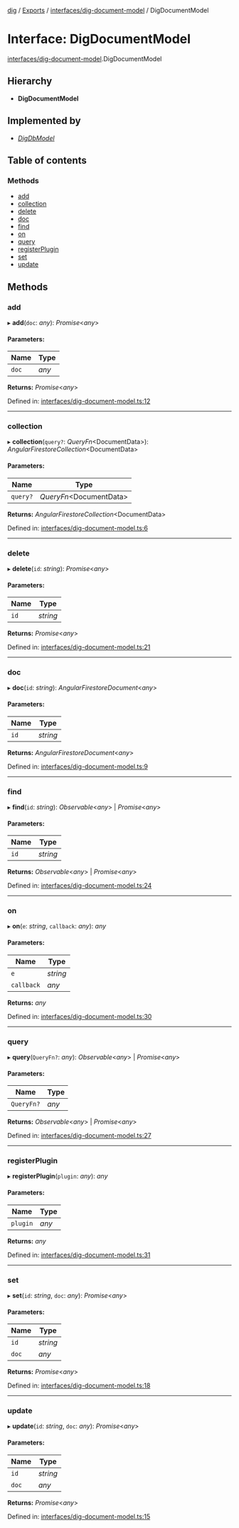 [dig](../../README.md) / [Exports](../../modules.md) / [interfaces/dig-document-model](../../modules/interfaces_dig_document_model.md) / DigDocumentModel

# Interface: DigDocumentModel

[interfaces/dig-document-model](../../modules/interfaces_dig_document_model.md).DigDocumentModel

## Hierarchy

* **DigDocumentModel**

## Implemented by

* [*DigDbModel*](../../classes/models/dig-db-model.digdbmodel.md)

## Table of contents

### Methods

- [add](dig-document-model.digdocumentmodel.md#add)
- [collection](dig-document-model.digdocumentmodel.md#collection)
- [delete](dig-document-model.digdocumentmodel.md#delete)
- [doc](dig-document-model.digdocumentmodel.md#doc)
- [find](dig-document-model.digdocumentmodel.md#find)
- [on](dig-document-model.digdocumentmodel.md#on)
- [query](dig-document-model.digdocumentmodel.md#query)
- [registerPlugin](dig-document-model.digdocumentmodel.md#registerplugin)
- [set](dig-document-model.digdocumentmodel.md#set)
- [update](dig-document-model.digdocumentmodel.md#update)

## Methods

### add

▸ **add**(`doc`: *any*): *Promise*<*any*\>

#### Parameters:

Name | Type |
------ | ------ |
`doc` | *any* |

**Returns:** *Promise*<*any*\>

Defined in: [interfaces/dig-document-model.ts:12](https://github.com/dig-platform/dig-app/blob/67b98b9d/projects/dig/src/lib/interfaces/dig-document-model.ts#L12)

___

### collection

▸ **collection**(`query?`: *QueryFn*<DocumentData\>): *AngularFirestoreCollection*<DocumentData\>

#### Parameters:

Name | Type |
------ | ------ |
`query?` | *QueryFn*<DocumentData\> |

**Returns:** *AngularFirestoreCollection*<DocumentData\>

Defined in: [interfaces/dig-document-model.ts:6](https://github.com/dig-platform/dig-app/blob/67b98b9d/projects/dig/src/lib/interfaces/dig-document-model.ts#L6)

___

### delete

▸ **delete**(`id`: *string*): *Promise*<*any*\>

#### Parameters:

Name | Type |
------ | ------ |
`id` | *string* |

**Returns:** *Promise*<*any*\>

Defined in: [interfaces/dig-document-model.ts:21](https://github.com/dig-platform/dig-app/blob/67b98b9d/projects/dig/src/lib/interfaces/dig-document-model.ts#L21)

___

### doc

▸ **doc**(`id`: *string*): *AngularFirestoreDocument*<*any*\>

#### Parameters:

Name | Type |
------ | ------ |
`id` | *string* |

**Returns:** *AngularFirestoreDocument*<*any*\>

Defined in: [interfaces/dig-document-model.ts:9](https://github.com/dig-platform/dig-app/blob/67b98b9d/projects/dig/src/lib/interfaces/dig-document-model.ts#L9)

___

### find

▸ **find**(`id`: *string*): *Observable*<*any*\> \| *Promise*<*any*\>

#### Parameters:

Name | Type |
------ | ------ |
`id` | *string* |

**Returns:** *Observable*<*any*\> \| *Promise*<*any*\>

Defined in: [interfaces/dig-document-model.ts:24](https://github.com/dig-platform/dig-app/blob/67b98b9d/projects/dig/src/lib/interfaces/dig-document-model.ts#L24)

___

### on

▸ **on**(`e`: *string*, `callback`: *any*): *any*

#### Parameters:

Name | Type |
------ | ------ |
`e` | *string* |
`callback` | *any* |

**Returns:** *any*

Defined in: [interfaces/dig-document-model.ts:30](https://github.com/dig-platform/dig-app/blob/67b98b9d/projects/dig/src/lib/interfaces/dig-document-model.ts#L30)

___

### query

▸ **query**(`QueryFn?`: *any*): *Observable*<*any*\> \| *Promise*<*any*\>

#### Parameters:

Name | Type |
------ | ------ |
`QueryFn?` | *any* |

**Returns:** *Observable*<*any*\> \| *Promise*<*any*\>

Defined in: [interfaces/dig-document-model.ts:27](https://github.com/dig-platform/dig-app/blob/67b98b9d/projects/dig/src/lib/interfaces/dig-document-model.ts#L27)

___

### registerPlugin

▸ **registerPlugin**(`plugin`: *any*): *any*

#### Parameters:

Name | Type |
------ | ------ |
`plugin` | *any* |

**Returns:** *any*

Defined in: [interfaces/dig-document-model.ts:31](https://github.com/dig-platform/dig-app/blob/67b98b9d/projects/dig/src/lib/interfaces/dig-document-model.ts#L31)

___

### set

▸ **set**(`id`: *string*, `doc`: *any*): *Promise*<*any*\>

#### Parameters:

Name | Type |
------ | ------ |
`id` | *string* |
`doc` | *any* |

**Returns:** *Promise*<*any*\>

Defined in: [interfaces/dig-document-model.ts:18](https://github.com/dig-platform/dig-app/blob/67b98b9d/projects/dig/src/lib/interfaces/dig-document-model.ts#L18)

___

### update

▸ **update**(`id`: *string*, `doc`: *any*): *Promise*<*any*\>

#### Parameters:

Name | Type |
------ | ------ |
`id` | *string* |
`doc` | *any* |

**Returns:** *Promise*<*any*\>

Defined in: [interfaces/dig-document-model.ts:15](https://github.com/dig-platform/dig-app/blob/67b98b9d/projects/dig/src/lib/interfaces/dig-document-model.ts#L15)
